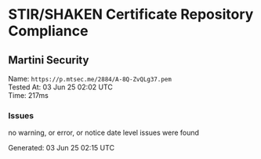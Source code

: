 # STIR/SHAKEN Certificate Repository Compliance

## Martini Security

Name: `https://p.mtsec.me/2884/A-8Q-ZvQLg37.pem`\
Tested At: 03 Jun 25 02:02 UTC\
Time: 217ms

### Issues

no warning, or error, or notice date level issues were found

Generated: 03 Jun 25 02:15 UTC